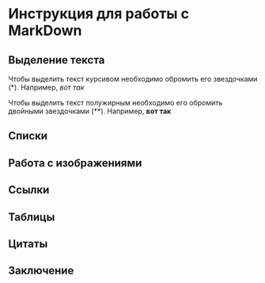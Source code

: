 # Инструкция для работы с MarkDown

## Выделение текста

Чтобы выделить текст курсивом необходимо обромить его звездочками (*). Например, *вот так*

Чтобы выделить текст полужирным необходимо его обромить двойными звездочками (**). Например, **вот так**

## Списки

## Работа с изображениями

## Ссылки

## Таблицы

## Цитаты

## Заключение